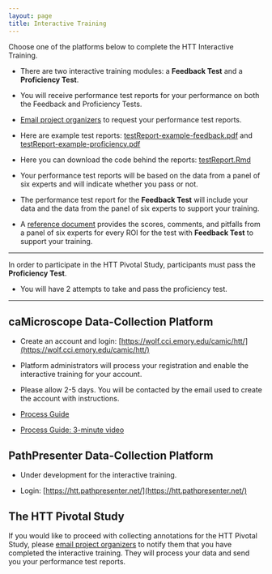 ```yaml
---
layout: page
title: Interactive Training
---
```


Choose one of the platforms below to complete the HTT Interactive Training.

* There are two interactive training modules: a **Feedback Test** and a **Proficiency Test**.

* You will receive performance test reports for your performance on both the Feedback and Proficiency Tests.

* [Email project organizers](../team.md) to request your performance test reports.

* Here are example test reports: [testReport-example-feedback.pdf](./pdfs/testReport-example-feedback1.pdf) and [testReport-example-proficiency.pdf](./pdfs/testReport-example-proficiency1.pdf)

* Here you can download the code behind the reports: <a href="./pdfs/testReport.Rmd.txt" download>testReport.Rmd</a>

* Your performance test reports will be based on the data from a panel of six experts and will indicate whether you pass or not.

* The performance test report for the **Feedback Test** will include your data and the data from the panel of six experts to support your training.

* A [reference document](feedbackRefDoc.md) provides the scores, comments, and pitfalls from a panel of six experts for every ROI for the test with **Feedback Test** to support your training.


---

In order to participate in the HTT Pivotal Study, participants must pass the **Proficiency Test**.

* You will have 2 attempts to take and pass the proficiency test.

---

## caMicroscope Data-Collection Platform
* Create an account and login: [https://wolf.cci.emory.edu/camic/htt/](https://wolf.cci.emory.edu/camic/htt/)

* Platform administrators will process your registration and enable the interactive training for your account.

* Please allow 2-5 days. You will be contacted by the email used to create the account with instructions.

* [Process Guide](../process-guides/caMicro-ProcessGuide)

* [Process Guide: 3-minute video](https://vimeo.com/843982034)


## PathPresenter Data-Collection Platform
* Under development for the interactive training.

* Login: [https://htt.pathpresenter.net/](https://htt.pathpresenter.net/)

## The HTT Pivotal Study
If you would like to proceed with collecting annotations for the HTT Pivotal Study, please [email project organizers](../team.md) to notify them that you have completed the interactive training. They will process your data and send you your performance test reports.

